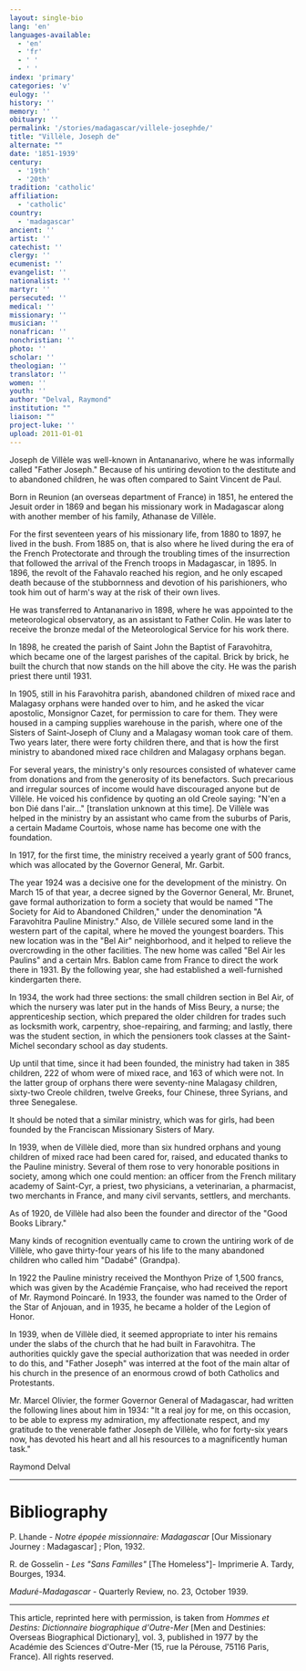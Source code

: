 ```yaml
---
layout: single-bio
lang: 'en'
languages-available:
  - 'en'
  - 'fr'
  - ' '
  - ' '
index: 'primary'
categories: 'v'
eulogy: ''
history: ''
memory: ''
obituary: ''
permalink: '/stories/madagascar/villele-josephde/'
title: "Villèle, Joseph de"
alternate: ""
date: '1851-1939'
century:
  - '19th'
  - '20th'
tradition: 'catholic'
affiliation:
  - 'catholic'
country:
  - 'madagascar'
ancient: ''
artist: ''
catechist: ''
clergy: ''
ecumenist: ''
evangelist: ''
nationalist: ''
martyr: ''
persecuted: ''
medical: ''
missionary: ''
musician: ''
nonafrican: ''
nonchristian: ''
photo: ''
scholar: ''
theologian: ''
translator: ''
women: ''
youth: ''
author: "Delval, Raymond"
institution: ""
liaison: ""
project-luke: ''
upload: 2011-01-01
---
```




Joseph de Villèle was well-known in Antananarivo, where he was informally called "Father Joseph." Because of his untiring devotion to the destitute and to abandoned children, he was often compared to Saint Vincent de Paul.

Born in Reunion (an overseas department of France) in 1851, he entered the Jesuit order in 1869 and began his missionary work in Madagascar along with another member of his family, Athanase de Villèle.

For the first seventeen years of his missionary life, from 1880 to 1897, he lived in the bush. From 1885 on, that is also where he lived during the era of the French Protectorate and through the troubling times of the insurrection that followed the arrival of the French troops in Madagascar, in 1895. In 1896, the revolt of the Fahavalo reached his region, and he only escaped death because of the stubbornness and devotion of his parishioners, who took him out of harm's way at the risk of their own lives.

He was transferred to Antananarivo in 1898, where he was appointed to the meteorological observatory, as an assistant to Father Colin. He was later to receive the bronze medal of the Meteorological Service for his work there.

In 1898, he created the parish of Saint John the Baptist of Faravohitra, which became one of the largest parishes of the capital. Brick by brick, he built the church that now stands on the hill above the city. He was the parish priest there until 1931.

In 1905, still in his Faravohitra parish, abandoned children of mixed race and Malagasy orphans were handed over to him, and he asked the vicar apostolic, Monsignor Cazet, for permission to care for them. They were housed in a camping supplies warehouse in the parish, where one of the Sisters of Saint-Joseph of Cluny and a Malagasy woman took care of them. Two years later, there were forty children there, and that is how the first ministry to abandoned mixed race children and Malagasy orphans began.

For several years, the ministry's only resources consisted of whatever came from donations and from the generosity of its benefactors. Such precarious and irregular sources of income would have discouraged anyone but de Villèle.  He voiced his confidence by quoting an old Creole saying: "N'en a bon Dié dans l'air..." [translation unknown at this time]. De Villèle was helped in the ministry by an assistant who came from the suburbs of Paris, a certain Madame Courtois, whose name has become one with the foundation.

In 1917, for the first time, the ministry received a yearly grant of 500 francs, which was allocated by the Governor General, Mr. Garbit.

The year 1924 was a decisive one for the development of the ministry. On March 15 of that year, a decree signed by the Governor General, Mr. Brunet, gave formal authorization to form a society that would be named "The Society for Aid to Abandoned Children," under the denomination "A Faravohitra Pauline Ministry." Also, de Villèle secured some land in the western part of the capital, where he moved the youngest boarders. This new location was in the "Bel Air" neighborhood, and it helped to relieve the overcrowding in the other facilities. The new home was called "Bel Air les Paulins" and a certain Mrs. Bablon came from France to direct the work there in 1931. By the following year, she had established a well-furnished kindergarten there.

In 1934, the work had three sections: the small children section in Bel Air, of which the nursery was later put in the hands of Miss Beury, a nurse; the apprenticeship section, which prepared the older children for trades such as locksmith work, carpentry, shoe-repairing, and farming; and lastly, there was the student section, in which the pensioners took classes at the Saint-Michel secondary school as day students.

Up until that time, since it had been founded, the ministry had taken in 385 children, 222 of whom were of mixed race, and 163 of which were not. In the latter group of orphans there were seventy-nine Malagasy children, sixty-two Creole children, twelve Greeks, four Chinese, three Syrians, and three Senegalese.

It should be noted that a similar ministry, which was for girls, had been founded by the Franciscan Missionary Sisters of Mary.

In 1939, when de Villèle died, more than six hundred orphans and young children of mixed race had been cared for, raised, and educated thanks to the Pauline ministry. Several of them rose to very honorable positions in society, among which one could mention: an officer from the French military academy of Saint-Cyr, a priest, two physicians, a veterinarian, a pharmacist, two merchants in France, and many civil servants, settlers, and merchants.

As of 1920, de Villèle had also been the founder and director of the "Good Books Library."

Many kinds of recognition eventually came to crown the untiring work of de Villèle, who gave thirty-four years of his life to the many abandoned children who called him "Dadabé" (Grandpa).

In 1922 the Pauline ministry received the Monthyon Prize of 1,500 francs, which was given by the Académie Française, who had received the report of Mr. Raymond Poincaré. In 1933, the founder was named to the Order of the Star of Anjouan, and in 1935, he became a holder of the Legion of Honor.

In 1939, when de Villèle died, it seemed appropriate to inter his remains under the slabs of the church that he had built in Faravohitra. The authorities quickly gave the special authorization that was needed in order to do this, and "Father Joseph" was interred at the foot of the main altar of his church in the presence of an enormous crowd of both Catholics and Protestants.

Mr. Marcel Olivier, the former Governor General of Madagascar, had written the following lines about him in 1934: "It a real joy for me, on this occasion, to be able to express my admiration, my affectionate respect, and my gratitude to the venerable father Joseph de Villèle, who for forty-six years now, has devoted his heart and all his resources to a magnificently human task."

Raymond Delval

---

# Bibliography

P. Lhande - *Notre épopée missionnaire: Madagascar* [Our Missionary Journey : Madagascar] ; Plon, 1932.

R. de Gosselin - *Les "Sans Familles"* [The Homeless"]- Imprimerie A. Tardy, Bourges, 1934.

*Maduré-Madagascar* - Quarterly Review, no. 23, October 1939.

---

This article, reprinted here with permission, is taken from *Hommes et Destins: Dictionnaire biographique d'Outre-Mer* [Men and Destinies: Overseas Biographical Dictionary], vol. 3, published in 1977 by the Académie des Sciences d'Outre-Mer (15, rue la Pérouse, 75116 Paris, France). All rights reserved.